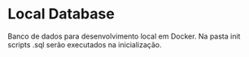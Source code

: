 # Local Database

Banco de dados para desenvolvimento local em Docker.
Na pasta init scripts .sql serão executados na inicialização.
